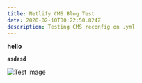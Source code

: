 ```yaml
---
title: Netlify CMS Blog Test
date: 2020-02-10T00:22:50.824Z
description: Testing CMS reconfig on .yml
---
```

**hello**



**`asdasd`**



![Test image](/img/qae37rg0cvg21.jpg "meme test")
